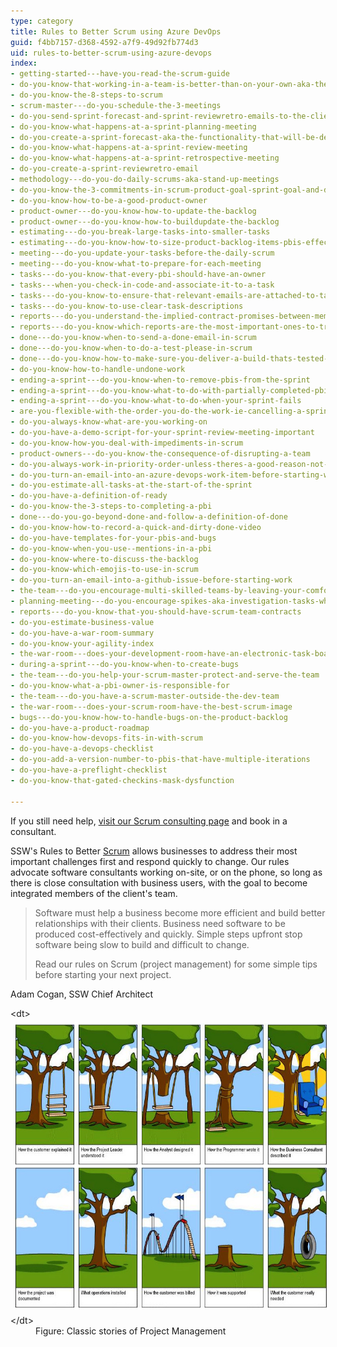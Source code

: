 ```yaml
---
type: category
title: Rules to Better Scrum using Azure DevOps
guid: f4bb7157-d368-4592-a7f9-49d92fb774d3
uid: rules-to-better-scrum-using-azure-devops
index:
- getting-started---have-you-read-the-scrum-guide
- do-you-know-that-working-in-a-team-is-better-than-on-your-own-aka-the-ben-darwin-rule
- do-you-know-the-8-steps-to-scrum
- scrum-master---do-you-schedule-the-3-meetings
- do-you-send-sprint-forecast-and-sprint-reviewretro-emails-to-the-client
- do-you-know-what-happens-at-a-sprint-planning-meeting
- do-you-create-a-sprint-forecast-aka-the-functionality-that-will-be-developed-during-the-sprint
- do-you-know-what-happens-at-a-sprint-review-meeting
- do-you-know-what-happens-at-a-sprint-retrospective-meeting
- do-you-create-a-sprint-reviewretro-email
- methodology---do-you-do-daily-scrums-aka-stand-up-meetings
- do-you-know-the-3-commitments-in-scrum-product-goal-sprint-goal-and-definition-of-done
- do-you-know-how-to-be-a-good-product-owner
- product-owner---do-you-know-how-to-update-the-backlog
- product-owner---do-you-know-how-to-buildupdate-the-backlog
- estimating---do-you-break-large-tasks-into-smaller-tasks
- estimating---do-you-know-how-to-size-product-backlog-items-pbis-effectively
- meeting---do-you-update-your-tasks-before-the-daily-scrum
- meeting---do-you-know-what-to-prepare-for-each-meeting
- tasks---do-you-know-that-every-pbi-should-have-an-owner
- tasks---when-you-check-in-code-and-associate-it-to-a-task
- tasks---do-you-know-to-ensure-that-relevant-emails-are-attached-to-tasks
- tasks---do-you-know-to-use-clear-task-descriptions
- reports---do-you-understand-the-implied-contract-promises-between-members-of-the-scrum-team
- reports---do-you-know-which-reports-are-the-most-important-ones-to-track-your-progress
- done---do-you-know-when-to-send-a-done-email-in-scrum
- done---do-you-know-when-to-do-a-test-please-in-scrum
- done---do-you-know-how-to-make-sure-you-deliver-a-build-thats-tested-every-sprint
- do-you-know-how-to-handle-undone-work
- ending-a-sprint---do-you-know-when-to-remove-pbis-from-the-sprint
- ending-a-sprint---do-you-know-what-to-do-with-partially-completed-pbi
- ending-a-sprint---do-you-know-what-to-do-when-your-sprint-fails
- are-you-flexible-with-the-order-you-do-the-work-ie-cancelling-a-sprint
- do-you-always-know-what-are-you-working-on
- do-you-have-a-demo-script-for-your-sprint-review-meeting-important
- do-you-know-how-you-deal-with-impediments-in-scrum
- product-owners---do-you-know-the-consequence-of-disrupting-a-team
- do-you-always-work-in-priority-order-unless-theres-a-good-reason-not-to
- do-you-turn-an-email-into-an-azure-devops-work-item-before-starting-work
- do-you-estimate-all-tasks-at-the-start-of-the-sprint
- do-you-have-a-definition-of-ready
- do-you-know-the-3-steps-to-completing-a-pbi
- done---do-you-go-beyond-done-and-follow-a-definition-of-done
- do-you-know-how-to-record-a-quick-and-dirty-done-video
- do-you-have-templates-for-your-pbis-and-bugs
- do-you-know-when-you-use--mentions-in-a-pbi
- do-you-know-where-to-discuss-the-backlog
- do-you-know-which-emojis-to-use-in-scrum
- do-you-turn-an-email-into-a-github-issue-before-starting-work
- the-team---do-you-encourage-multi-skilled-teams-by-leaving-your-comfort-zone
- planning-meeting---do-you-encourage-spikes-aka-investigation-tasks-when-a-pbi-is-inestimable
- reports---do-you-know-that-you-should-have-scrum-team-contracts
- do-you-estimate-business-value
- do-you-have-a-war-room-summary
- do-you-know-your-agility-index
- the-war-room---does-your-development-room-have-an-electronic-task-board-physical-is-ok-too-for-small-co-located-teams
- during-a-sprint---do-you-know-when-to-create-bugs
- the-team---do-you-help-your-scrum-master-protect-and-serve-the-team
- do-you-know-what-a-pbi-owner-is-responsible-for
- the-team---do-you-have-a-scrum-master-outside-the-dev-team
- the-war-room---does-your-scrum-room-have-the-best-scrum-image
- bugs---do-you-know-how-to-handle-bugs-on-the-product-backlog
- do-you-have-a-product-roadmap
- do-you-know-how-devops-fits-in-with-scrum
- do-you-have-a-devops-checklist
- do-you-add-a-version-number-to-pbis-that-have-multiple-iterations
- do-you-have-a-preflight-checklist
- do-you-know-that-gated-checkins-mask-dysfunction

---
```

If you still need help, [visit our Scrum consulting page](https://www.ssw.com.au/ssw/Consulting/Scrum.aspx) and book in a consultant.

SSW's Rules to Better [Scrum](http://www.ssw.com.au/ssw/Consulting/Scrum.aspx) allows businesses to address their most important challenges first and respond quickly to change. Our rules advocate software consultants working on-site, or on the phone, so long as there is close consultation with business users, with the goal to become integrated members of the client's team.



> Software must help a business become more efficient and build better relationships with their clients. Business need software to be produced cost-effectively and quickly. Simple steps upfront stop software being slow to build and difficult to change.
> 
> Read our rules on Scrum (project management) for some simple tips before starting your next project.


Adam Cogan, SSW Chief Architect
 
<dl class="image"> 
   &lt;dt&gt; 
      <img src="ProjectManagementSummary_Small.jpg" border="0" alt="" style="margin: 5px; width: 600px; height: 461px;">
   &lt;/dt&gt; 
   <dd>Figure: Classic stories of Project Management </dd> </dl>

